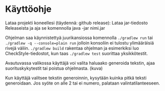 # Käyttöohje

Lataa projekti koneellesi (täydennä: github release): Lataa jar-tiedosto Releaseista ja aja se komennolla java -jar nimi.jar

Ohjelman saa käynnistettyä juurikansiossa komennolla `./gradlew run` tai `./gradlew -q --console=plain run` jolloin konsoliin ei tulostu ylimääräisiä rivejä väliin.
`./gradlew build` rakentaa ohjelman ja esimerkiksi luo CheckStyle-tiedostot, kun taas `./gradlew test` suorittaa yksikkötestit.

Avautuvassa valikossa käyttäjä voi valita haluaako generoida tekstin, ajaa suorituskykytestit tai poistua ohjelmasta.
(kuva)

Kun käyttäjä valitsee tekstin generoinnin, kysytään kuinka pitkä teksti generoidaan. Jos syöte on alle 2 tai ei numero, palataan valintatilanteeseen.
